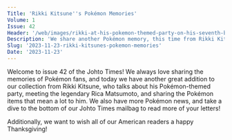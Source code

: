 ```yaml
---
Title: 'Rikki Kitsune''s Pokémon Memories'
Volume: 1
Issue: 42
Header: '/web/images/rikki-at-his-pokemon-themed-party-on-his-seventh-birthday-in-1998-we-are-super-jealous-of-that-pikac.png'
Description: 'We share another Pokémon memory, this time from Rikki Kitsune who discusses his personal Pokémon stories and photographs from moments in his life. We have more from our mailbag and some Pokémon news!'
Slug: '2023-11-23-rikki-kitsunes-pokemon-memories'
Date: '2023-11-23'
---
```

Welcome to issue 42 of the Johto Times! We always love sharing the memories of Pokémon fans, and today we have another great addition to our collection from Rikki Kitsune, who talks about his Pokémon-themed party, meeting the legendary Rica Matsumoto, and sharing the Pokémon items that mean a lot to him. We also have more Pokémon news, and take a dive to the bottom of our Johto Times mailbag to read more of your letters!

Additionally, we want to wish all of our American readers a happy Thanksgiving!